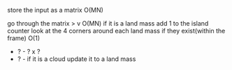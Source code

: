 store the input as a matrix O(MN)

go through the matrix > v O(MN)
if it is a land mass add 1 to the island counter
look at the 4 corners around each land mass if they exist(within the frame) O(1)
- ? -
? x ?
- ? -
if it is a cloud update it to a land mass